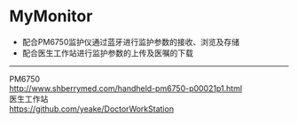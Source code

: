 # MyMonitor
- 配合PM6750监护仪通过蓝牙进行监护参数的接收、浏览及存储  
- 配合医生工作站进行监护参数的上传及医嘱的下载
---
PM6750  
http://www.shberrymed.com/handheld-pm6750-p00021p1.html  
医生工作站  
https://github.com/yeake/DoctorWorkStation
